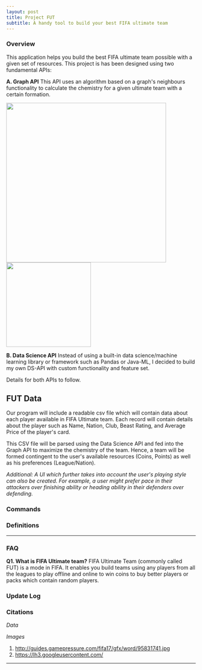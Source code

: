 ```yaml
---
layout: post
title: Project FUT
subtitle: A handy tool to build your best FIFA ultimate team
---
```


### Overview
This application helps you build the best FIFA ultimate team possible with a given set of resources. This project is has been designed using two fundamental APIs:

**A. Graph API** 
This API uses an algorithm based on a graph's neighbours functionality to calculate the chemistry for a given ultimate team with a certain formation. 

<!--![Chemistry](http://guides.gamepressure.com/fifa17/gfx/word/95831741.jpg) -->
<img src = "http://guides.gamepressure.com/fifa17/gfx/word/95831741.jpg" width="425">
<img src = "https://lh3.googleusercontent.com/8I7P-XGi6yY0xRtum-owHzVUvmRrYVpWDINNHPK3L7XuPtBK86sRf0CAQsGYx0YMZ08=w300" width="225">

**B. Data Science API** 
Instead of using a built-in data science/machine learning library or framework such as Pandas or Java-ML, I decided to build my own DS-API with custom functionality and feature set. 

Details for both APIs to follow.

## FUT Data
Our program will include a readable csv file which will contain data about each player available in FIFA Ultimate team. Each record will contain details about the player such as Name, Nation, Club, Beast Rating, and Average Price of the player's card.

This CSV file will be parsed using the Data Science API and fed into the Graph API to maximize the chemistry of the team. Hence, a team will be formed contingent to the user's available resources (Coins, Points) as well as his preferences (League/Nation).

*Additional: 
A UI which further takes into account the user's playing style can also be created. For example, a user might prefer pace in their attackers over finishing ability or heading ability in their defenders over defending.*

### Commands

### Definitions

---

### FAQ
**Q1. What is FIFA Ultimate team?**
 FIFA Ultimate Team (commonly called FUT) is a mode in FIFA. It enables you build teams using any players from all the leagues to play offline and online to win coins to buy better players or packs which contain random players.
 
### Update Log

### Citations

*Data*

*Images*

1. http://guides.gamepressure.com/fifa17/gfx/word/95831741.jpg
2. https://lh3.googleusercontent.com/

---